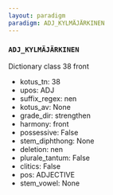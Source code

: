 ```yaml
---
layout: paradigm
paradigm: ADJ_KYLMÄJÄRKINEN
---
```

### ` ADJ_KYLMÄJÄRKINEN `

Dictionary class 38 front
* kotus_tn: 38
* upos: ADJ
* suffix_regex: nen
* kotus_av: None
* grade_dir: strengthen
* harmony: front
* possessive: False
* stem_diphthong: None
* deletion: nen
* plurale_tantum: False
* clitics: False
* pos: ADJECTIVE
* stem_vowel: None
